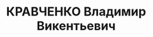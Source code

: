---
title: КРАВЧЕНКО Владимир Викентьевич
description: "1903 г.р., урож. пос.Балины, Дриенского района, БССР, белорус, гр. СССР,\
  \ из крестьян, член КПСС с 1930, жит. ст.Боковская, Боковского района АЧК, инспектор\
  \ Госстраха, Боковского района. \n  Арестован 10.07.1937 г. Боковским РО УНКВД по\
  \ АЧК по ст.58-7-10-11 УК РСФСР. \n  Осуждён 16.12.1937 г. ВК Верховного суда СССР\
  \ по ст. 58-7-8-11 УК РСФСР к расстрелу. Приговор приведён в исполнение 16.12.1937\
  \ г. в г.Ростове-на-Дону. 20.03.1958 г. ВК Верховного суда СССР дело в отношении\
  \ Кравченко В.В. производством прекращено, за отсутствием состава преступления."
---
